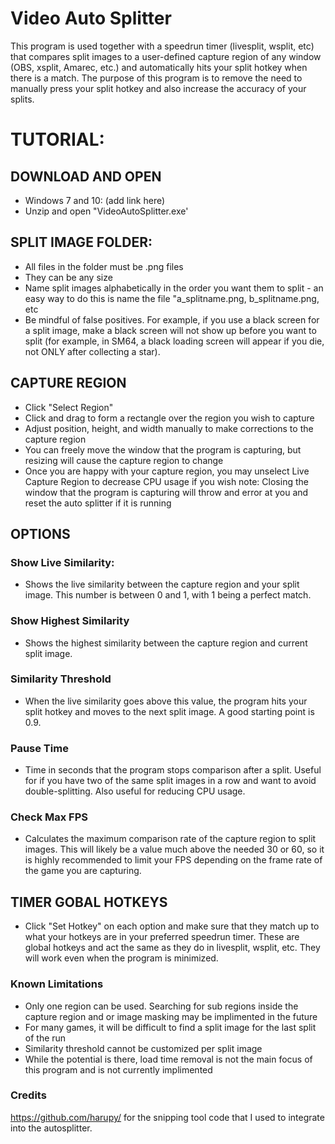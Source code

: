 # Video Auto Splitter
This program is used together with a speedrun timer (livesplit, wsplit, etc) that compares split images to a user-defined capture region of any window (OBS, xsplit, Amarec, etc.) and automatically hits your split hotkey when there is a match. The purpose of this program is to remove the need to manually press your split hotkey and also increase the accuracy of your splits. 

# TUTORIAL:

## DOWNLOAD AND OPEN

- Windows 7 and 10: (add link here)
- Unzip and open "VideoAutoSplitter.exe'

## SPLIT IMAGE FOLDER:
- All files in the folder must be .png files
- They can be any size
- Name split images alphabetically in the order you want them to split - an easy way to do this is name the file "a_splitname.png, b_splitname.png, etc
- Be mindful of false positives. For example, if you use a black screen for a split image, make a black screen will not show up before you want to split (for example, in SM64, a black loading screen will appear if you die, not ONLY after collecting a star).

## CAPTURE REGION
- Click "Select Region"
- Click and drag to form a rectangle over the region you wish to capture
- Adjust position, height, and width manually to make corrections to the capture region
- You can freely move the window that the program is capturing, but resizing will cause the capture region to change
- Once you are happy with your capture region, you may unselect Live Capture Region to decrease CPU usage if you wish
note: Closing the window that the program is capturing will throw and error at you and reset the auto splitter if it is running

## OPTIONS
### Show Live Similarity:
- Shows the live similarity between the capture region and your split image. This number is between 0 and 1, with 1 being a perfect match.

### Show Highest Similarity
- Shows the highest similarity between the capture region and current split image.

### Similarity Threshold
- When the live similarity goes above this value, the program hits your split hotkey and moves to the next split image. A good starting point is 0.9.

### Pause Time
- Time in seconds that the program stops comparison after a split. Useful for if you have two of the same split images in a row and want to avoid double-splitting. Also useful for reducing CPU usage.

### Check Max FPS
- Calculates the maximum comparison rate of the capture region to split images. This will likely be a value much above the needed 30 or 60, so it is highly recommended to limit your FPS depending on the frame rate of the game you are capturing.

## TIMER GOBAL HOTKEYS
- Click "Set Hotkey" on each option and make sure that they match up to what your hotkeys are in your preferred speedrun timer. These are global hotkeys and act the same as they do in livesplit, wsplit, etc. They will work even when the program is minimized.

### Known Limitations
- Only one region can be used. Searching for sub regions inside the capture region and or image masking may be implimented in the future
- For many games, it will be difficult to find a split image for the last split of the run
- Similarity threshold cannot be customized per split image
- While the potential is there, load time removal is not the main focus of this program and is not currently implimented


### Credits
https://github.com/harupy/ for the snipping tool code that I used to integrate into the autosplitter.
